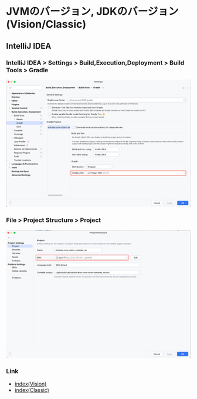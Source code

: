 # JVMのバージョン, JDKのバージョン (Vision/Classic)

## IntelliJ IDEA

### IntelliJ IDEA > Settings > Build,Execution,Deployment > Build Tools > Gradle

![](_images/intellij_preferences_gradle.png)

### File > Project Structure > Project

![](_images/intellij_file_projectstructure_project.png)

### Link

- [index(Vision)](../../index_ja.md)
- [index(Classic)](../../classic/index_ja.md)

